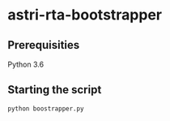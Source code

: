 # astri-rta-bootstrapper

## Prerequisities
Python 3.6

## Starting the script
```bash
python boostrapper.py
```
